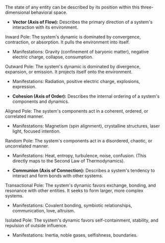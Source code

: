 The state of any entity can be described by its position within this three-dimensional behavioral space.

- **Vector (Axis of Flow):** Describes the primary direction of a system's interaction with its environment.

Inward Pole: The system's dynamic is dominated by convergence, contraction, or absorption. It pulls the environment into itself.

- Manifestations: Gravity (confinement of baryonic matter), negative electric charge, collapse, consumption.

Outward Pole: The system's dynamic is dominated by divergence, expansion, or emission. It projects itself onto the environment.

- Manifestations: Radiation, positive electric charge, explosions, expression.

- **Cohesion (Axis of Order):** Describes the internal ordering of a system's components and dynamics.

Aligned Pole: The system's components act in a coherent, ordered, or correlated manner.

- Manifestations: Magnetism (spin alignment), crystalline structures, laser light, focused intention.

Random Pole: The system's components act in a disordered, chaotic, or uncorrelated manner.

- Manifestations: Heat, entropy, turbulence, noise, confusion. (This directly maps to the Second Law of Thermodynamics).

- **Communion (Axis of Connection):** Describes a system's tendency to interact and form bonds with other systems.

Transactional Pole: The system's dynamic favors exchange, bonding, and resonance with other entities. It seeks to form larger, more complex systems.

- Manifestations: Covalent bonding, symbiotic relationships, communication, love, altruism.

Isolated Pole: The system's dynamic favors self-containment, stability, and repulsion of outside influence.

- Manifestations: Inertia, noble gases, selfishness, boundaries.